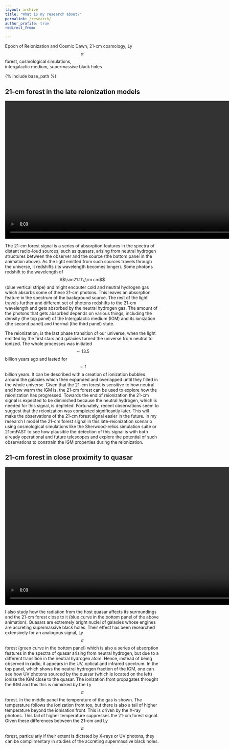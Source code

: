 ```yaml
---
layout: archive
title: "What is my research about?"
permalink: /research/
author_profile: true
redirect_from:

---
```


Epoch of Reionization and Cosmic Dawn, 21-cm cosmology, Ly$$\alpha$$ forest, cosmological simulations, <br/>
intergalactic medium, supermassive black holes

{% include base_path %}

## 21-cm forest in the late reionization models

<video width="900" height="450" controls loop="" muted="" autoplay="">
  <source src="https://github.com/tomassoltinsky/tomassoltinsky.github.io/raw/master/images/21-cm_animation.mp4">
</video>

The 21-cm forest signal is a series of absorption features in the spectra of distant radio-loud sources, such as quasars, arising from neutral hydrogen structures between the observer and the source (the bottom panel in the animation above). As the light emitted from such sources travels through the universe, it redshifts (its wavelength becomes longer). Some photons redshift to the wavelength of $$\sim21.11\,\rm cm$$ (blue vertical stripe) and might encouter cold and neutral hydrogen gas which absorbs some of these 21-cm photons. This leaves an absorption feature in the spectrum of the background source. The rest of the light travels further and different set of photons redshifts to the 21-cm wavelength and gets absorbed by the neutral hydrogen gas. The amount of the photons that gets absorbed depends on various things, including the density (the top panel) of the Intergalactic medium (IGM) and its ionization (the second panel) and thermal (the third panel) state.

The reionization, is the last phase transition of our universe, when the light emitted by the first stars and galaxies turned the universe from neutral to ionized. The whole processes was initiated $$\sim13.5$$ billion years ago and lasted for $$\sim1$$ billion years. It can be described with a creation of ionization bubbles around the galaxies which then expanded and overlapped until they filled in the whole universe. Given that the 21-cm forest is sensitive to how neutral and how warm the IGM is, the 21-cm forest can be used to explore how the reionization has progressed. Towards the end of reionization the 21-cm signal is expected to be diminished because the neutral hydrogen, which is needed for this signal, is depleted. Fortunately, recent observations seem to suggest that the reionization was completed significantly later. This will make the observations of the 21-cm forest signal easier in the future. In my research I model the 21-cm forest signal in this late-reionization scenario using cosmological simulations like the Sherwood-relics simulation suite or 21cmFAST to see how plausible the detection of this signal is with both already operational and future telescopes and explore the potential of such observations to constrain the IGM properties during the reionization.

## 21-cm forest in close proximity to quasar

<video width="900" height="450" controls loop="" muted="" autoplay="">
  <source src="https://github.com/tomassoltinsky/tomassoltinsky.github.io/raw/master/images/near-zones.mp4">
</video>

I also study how the radiation from the host quasar affects its surroundings and the 21-cm forest close to it (blue curve in the bottom panel of the above animation). Quasars are extremely bright nuclei of galaxies whose engines are accreting supermassive black holes. Their effect has been researched extensively for an analogous signal, Ly$$\alpha$$ forest (green curve in the bottom panel) which is also a series of absorption features in the spectra of quasar arising from neutral hydrogen, but due to a different transition in the neutral hydrogen atom. Hence, instead of being observed in radio, it appears in the UV, optical and infrared spectrum. In the top panel, which shows the neutral hydrogen fraction of the IGM, one can see how UV photons sourced by the quasar (which is located on the left) ionize the IGM close to the quasar. The ionization front propagates throught the IGM and this this is mimicked by the Ly$$\alpha$$ forest. In the middle panel the temperature of the gas is shown. The temperature follows the ionization front too, but there is also a tail of higher temperature beyond the ionisation front. This is driven by the X-ray photons. This tail of higher temperature suppresses the 21-cm forest signal. Given these differences between the 21-cm and Ly$$\alpha$$ forest, particularly if their extent is dictated by X-rays or UV photons, they can be complimentary in studies of the accreting supermassive black holes.
